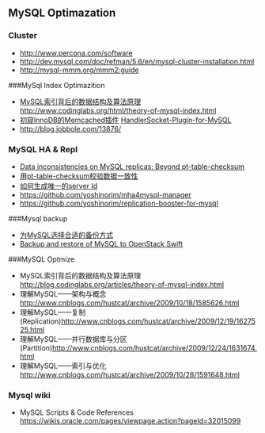 ## MySQL Optimazation

### Cluster
- <http://www.percona.com/software>
- <http://dev.mysql.com/doc/refman/5.6/en/mysql-cluster-installation.html>
- <http://mysql-mmm.org/mmm2:guide>


###MySql Index Optimazition

- [MySQL索引背后的数据结构及算法原理](http://blog.jobbole.com/24006/) <http://www.codinglabs.org/html/theory-of-mysql-index.html>
- [初窥InnoDB的Memcached插件](http://blog.jobbole.com/46320/) [HandlerSocket-Plugin-for-MySQL](https://github.com/DeNA/HandlerSocket-Plugin-for-MySQL)
- <http://blog.jobbole.com/13876/>


### MySQL HA & Repl

- [Data inconsistencies on MySQL replicas: Beyond pt-table-checksum](http://www.percona.com/blog/2014/11/04/data-inconsistencies-on-mysql-replicas-beyond-pt-table-checksum/)
- [用pt-table-checksum校验数据一致性](http://nettedfish.sinaapp.com/blog/2013/06/04/check-replication-consistency-by-pt-table-checksum/)
- [如何生成唯一的server Id](http://nettedfish.sinaapp.com/blog/2013/07/24/how-to-generate-unique-server_id/)
- <https://github.com/yoshinorim/mha4mysql-manager>
- <https://github.com/yoshinorim/replication-booster-for-mysql>

###Mysql backup

- [为MySQL选择合适的备份方式](http://blog.jobbole.com/45097/)
- [Backup and restore of MySQL to OpenStack Swift](http://www.percona.com/blog/2014/11/01/backup-and-restore-of-mysql-to-openstack-swift/)

###MySQL Optmize
 - MySQL索引背后的数据结构及算法原理<http://blog.codinglabs.org/articles/theory-of-mysql-index.html>
 - 理解MySQL——架构与概念<http://www.cnblogs.com/hustcat/archive/2009/10/18/1585626.html>
 - 理解MySQL——复制(Replication)<http://www.cnblogs.com/hustcat/archive/2009/12/19/1627525.html>
 - 理解MySQL——并行数据库与分区(Partition)<http://www.cnblogs.com/hustcat/archive/2009/12/24/1631674.html>
 - 理解MySQL——索引与优化<http://www.cnblogs.com/hustcat/archive/2009/10/28/1591648.html>

### Mysql wiki
-  MySQL Scripts & Code References <https://wikis.oracle.com/pages/viewpage.action?pageId=32015099>
